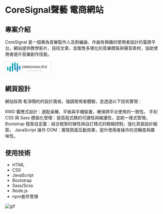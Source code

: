 CoreSignal聲藝 電商網站
=============================================================================================
專案介紹
------------------------------------------------------------------------------------------------------------------------------
CoreSignal 是一個專為音樂製作人及對編曲、作曲有興趣的使用者設計的電商平台。網站提供教學影片、技術文章，並販售多樣化的音樂模板與聲音素材，協助使用者提升音樂創作技能。


<img width="30%" src="https://github.com/billy851120/Project_CoreSignal/blob/main/material/logo/Group%201.png" alt="">


網頁設計
----------------------------------------------------------------------------------------------------------------

網站採用 乾淨簡約的設計風格，強調使用者體驗，並透過以下技術實現：

RWD 響應式設計：適配桌機、平板與手機裝置，確保跨平台使用的一致性。
手刻 CSS 與 Sass 模組化管理：提高程式碼的可讀性與維護性，並統一樣式管理。
Bootstrap 框架自定義：結合框架的彈性與自訂樣式的精細控制，強化頁面設計細節。
JavaScript 操作 DOM：實現頁面互動效果，提升使用者操作的流暢度與趣味性。

使用技術
----------------------------------------------------------------------------------------------------------------

* HTML
* CSS
* JavaScript
* Bootstrap
* Sass/Scss
* Node.js
* npm套件管理

![gif](https://github.com/billy851120/Project_CoreSignal/blob/main/material/7vgoy-bdsln.gif)

